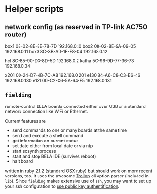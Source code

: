 # Helper scripts

## network config (as reserved in TP-link AC750 router)

box1       08-02-8E-8E-78-7D   192.168.0.10
box2       08-02-8E-9A-09-05   192.168.0.11
box3       8C-3B-AD-1F-F8-C4   192.168.0.12

hcl        8C-85-90-D3-8D-5D   192.168.0.2
katha      5C-96-9D-77-36-73   192.168.0.34

x201       00-24-D7-4B-7C-A8   192.168.0.201 
e130       84-A6-C8-C3-E6-46   192.168.0.130 
e131       00-C2-C6-5A-64-F5   192.168.0.131
## `fielding`

remote-control BELA boards connected either over USB or a standard network connection like WiFi or Ethernet. 

Current features are

+ send commands to one or many boards at the same time 
+ send and execute a shell command
+ get information on current status
+ set date either from local date or via ntp
+ start scsynth process
+ start and stop BELA IDE (survives reboot)
+ halt board

written in ruby 2.1.2 (standard OSX ruby) but should work on more recent versions, too. It uses the awesome [Trollop](http://manageiq.github.io/trollop/) cli option parser (included in `lib`).
Since `fielding` makes extensive use of `ssh`, you may want to set up your ssh configuration to [use public key authentification](http://linuxproblem.org/art_9.html).

